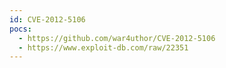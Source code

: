 ```yaml
---
id: CVE-2012-5106
pocs:
  - https://github.com/war4uthor/CVE-2012-5106
  - https://www.exploit-db.com/raw/22351
---
```

